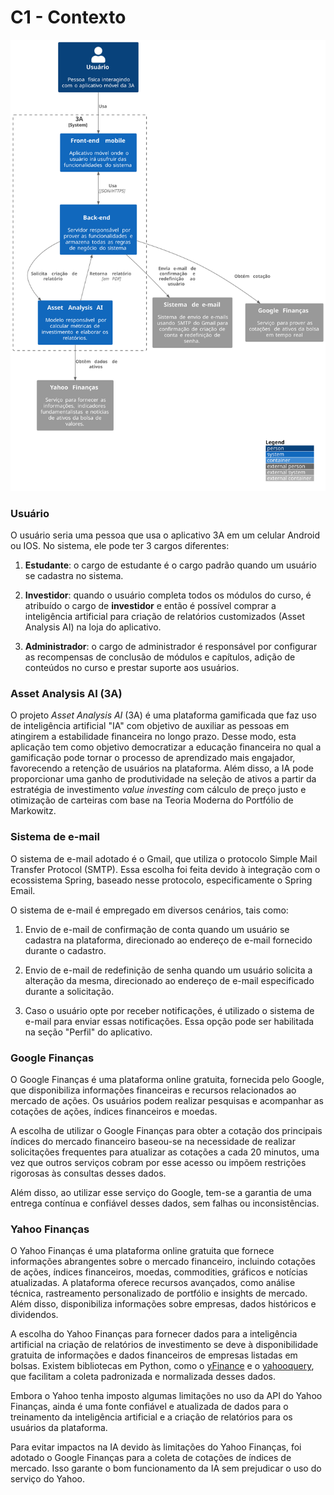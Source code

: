 # C1 - Contexto

![](./Context.svg)

### **Usuário**

O usuário seria uma pessoa que usa o aplicativo 3A em um celular Android ou IOS. No sistema, ele pode ter 3 cargos diferentes:

1. **Estudante**: o cargo de estudante é o cargo padrão quando um usuário se cadastra no sistema.

2. **Investidor**: quando o usuário completa todos os módulos do curso, é atribuído o cargo de **investidor** e então é possível comprar a inteligência artificial para criação de relatórios customizados (Asset Analysis AI) na loja do aplicativo.

3. **Administrador**: o cargo de administrador é responsável por configurar as recompensas de conclusão de módulos e capítulos, adição de conteúdos no curso e prestar suporte aos usuários.

### **Asset Analysis AI (3A)**

O projeto _Asset Analysis AI_ (3A) é uma plataforma gamificada que faz uso de inteligência artificial "IA" com objetivo de auxiliar as pessoas em atingirem a estabilidade financeira no longo prazo. Desse modo, esta aplicação tem como objetivo democratizar a educação financeira no qual a gamificação pode tornar o processo de aprendizado mais engajador, favorecendo a retenção de usuários na plataforma. Além disso, a IA pode proporcionar uma ganho de produtividade na seleção de ativos a partir da estratégia de investimento _value investing_ com cálculo de preço justo e otimização de carteiras com base na Teoria Moderna do Portfólio de Markowitz.

### **Sistema de e-mail**

O sistema de e-mail adotado é o Gmail, que utiliza o protocolo Simple Mail Transfer Protocol (SMTP). Essa escolha foi feita devido à integração com o ecossistema Spring, baseado nesse protocolo, especificamente o Spring Email.

O sistema de e-mail é empregado em diversos cenários, tais como:

1. Envio de e-mail de confirmação de conta quando um usuário se cadastra na plataforma, direcionado ao endereço de e-mail fornecido durante o cadastro.

2. Envio de e-mail de redefinição de senha quando um usuário solicita a alteração da mesma, direcionado ao endereço de e-mail especificado durante a solicitação.

3. Caso o usuário opte por receber notificações, é utilizado o sistema de e-mail para enviar essas notificações. Essa opção pode ser habilitada na seção "Perfil" do aplicativo.

### **Google Finanças**

O Google Finanças é uma plataforma online gratuita, fornecida pelo Google, que disponibiliza informações financeiras e recursos relacionados ao mercado de ações. Os usuários podem realizar pesquisas e acompanhar as cotações de ações, índices financeiros e moedas.

A escolha de utilizar o Google Finanças para obter a cotação dos principais índices do mercado financeiro baseou-se na necessidade de realizar solicitações frequentes para atualizar as cotações a cada 20 minutos, uma vez que outros serviços cobram por esse acesso ou impõem restrições rigorosas às consultas desses dados.

Além disso, ao utilizar esse serviço do Google, tem-se a garantia de uma entrega contínua e confiável desses dados, sem falhas ou inconsistências.

### **Yahoo Finanças**

O Yahoo Finanças é uma plataforma online gratuita que fornece informações abrangentes sobre o mercado financeiro, incluindo cotações de ações, índices financeiros, moedas, commodities, gráficos e notícias atualizadas. A plataforma oferece recursos avançados, como análise técnica, rastreamento personalizado de portfólio e insights de mercado. Além disso, disponibiliza informações sobre empresas, dados históricos e dividendos.

A escolha do Yahoo Finanças para fornecer dados para a inteligência artificial na criação de relatórios de investimento se deve à disponibilidade gratuita de informações e dados financeiros de empresas listadas em bolsas. Existem bibliotecas em Python, como o [yFinance](https://pypi.org/project/yfinance/) e o [yahooquery](https://pypi.org/project/yahooquery/), que facilitam a coleta padronizada e normalizada desses dados.

Embora o Yahoo tenha imposto algumas limitações no uso da API do Yahoo Finanças, ainda é uma fonte confiável e atualizada de dados para o treinamento da inteligência artificial e a criação de relatórios para os usuários da plataforma.

Para evitar impactos na IA devido às limitações do Yahoo Finanças, foi adotado o Google Finanças para a coleta de cotações de índices de mercado. Isso garante o bom funcionamento da IA sem prejudicar o uso do serviço do Yahoo.